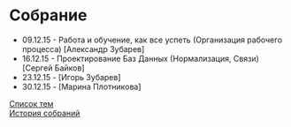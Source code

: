 # Собрание
<ul>
	<li>09.12.15 - Работа и обучение, как все успеть (Организация рабочего процесса) [Александр Зубарев]</li>
	<li>16.12.15 - Проектирование Баз Данных (Нормализация, Связи) [Сергей Байков]</li>
	<li>23.12.15 - [Игорь Зубарев]</li>
	<li>30.12.15 - [Марина Плотникова]</li>
</ul>
<a href="topics.md">Список тем</a><br>
<a href="history.md">История собраний</a>
